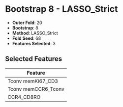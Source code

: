 # Bootstrap 8 - LASSO_Strict

- **Outer Fold**: 20
- **Bootstrap**: 8
- **Method**: LASSO_Strict
- **Fold Seed**: 68
- **Features Selected**: 3

## Selected Features

| Feature |
|---------|
| Tconv memKi67_CD3 |
| Tconv memCCR6_Tconv |
| CCR4_CD8RO |
